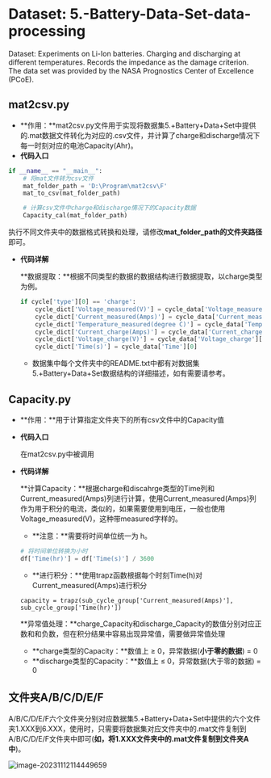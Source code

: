 # Dataset: 5.-Battery-Data-Set-data-processing
Dataset: Experiments on Li-Ion batteries. Charging and discharging at different temperatures. Records the impedance as the damage criterion. The data set was provided by the NASA Prognostics Center of Excellence (PCoE).
## mat2csv.py

- **作用：**mat2csv.py文件用于实现将数据集5.+Battery+Data+Set中提供的.mat数据文件转化为对应的.csv文件，并计算了charge和discharge情况下每一时刻对应的电池Capacity(Ahr)。
- **代码入口**

```python
if __name__ == "__main__":
    # 将mat文件转为csv文件
    mat_folder_path = 'D:\Program\mat2csv\F'
    mat_to_csv(mat_folder_path)

    # 计算csv文件中charge和discharge情况下的Capacity数据
    Capacity_cal(mat_folder_path)
```

执行不同文件夹中的数据格式转换和处理，请修改**mat_folder_path的文件夹路径**即可。

- **代码详解**

  **数据提取：**根据不同类型的数据的数据结构进行数据提取，以charge类型为例。

  ```python
  if cycle['type'][0] == 'charge':
      cycle_dict['Voltage_measured(V)'] = cycle_data['Voltage_measured'][0]
      cycle_dict['Current_measured(Amps)'] = cycle_data['Current_measured'][0]
      cycle_dict['Temperature_measured(degree C)'] = cycle_data['Temperature_measured'][0]
      cycle_dict['Current_charge(Amps)'] = cycle_data['Current_charge'][0]
      cycle_dict['Voltage_charge(V)'] = cycle_data['Voltage_charge'][0]
      cycle_dict['Time(s)'] = cycle_data['Time'][0]
  ```

  - 数据集中每个文件夹中的README.txt中都有对数据集5.+Battery+Data+Set数据结构的详细描述，如有需要请参考。



## Capacity.py

- **作用：**用于计算指定文件夹下的所有csv文件中的Capacity值

- **代码入口**

  在mat2csv.py中被调用

- **代码详解**

  **计算Capacity：**根据charge和discahrge类型的Time列和Current_measured(Amps)列进行计算，使用Current_measured(Amps)列作为用于积分的电流，类似的，如果需要使用到电压，一般也使用Voltage_measured(V)，这种带measured字样的。

  - **注意：**需要将时间单位统一为 h。

  ```python
  # 将时间单位转换为小时
  df['Time(hr)'] = df['Time(s)'] / 3600
  ```

  - **进行积分：**使用trapz函数根据每个时刻Time(h)对Current_measured(Amps)进行积分

  ```
  capacity = trapz(sub_cycle_group['Current_measured(Amps)'], sub_cycle_group['Time(hr)'])
  ```

  

  **异常值处理：**charge_Capacity和discharge_Capacity的数值分别对应正数和和负数，但在积分结果中容易出现异常值，需要做异常值处理

  - **charge类型的Capacity：**数值上 ≥ 0，异常数据(**小于零的数据**) = 0
  - **discharge类型的Capacity：**数值上 ≤ 0，异常数据(大于零的数据) = 0



## 文件夹A/B/C/D/E/F

A/B/C/D/E/F六个文件夹分别对应数据集5.+Battery+Data+Set中提供的六个文件夹1.XXX到6.XXX，使用时，只需要将数据集对应文件夹中的.mat文件复制到A/B/C/D/E/F文件夹中即可(**如，将1.XXX文件夹中的.mat文件复制到文件夹A中**)。

![image-20231112114449659](C:\Users\lenovo\AppData\Roaming\Typora\typora-user-images\image-20231112114449659.png)
